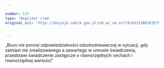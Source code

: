 ```yaml
---

number: 537
type: 'Register item'
original_uri: 'http://decyzje.uokik.gov.pl/nd_wz_um.nsf/0/A1313BD3E2E767C6C12572DD003295C5?OpenDocument'


---
```


„Biuro nie ponosi odpowiedzialności odszkodowawczej w sytuacji, gdy zamiast nie zrealizowanego a zawartego w umowie świadczenia, przedstawi świadczenie zastępcze o równorzędnych cechach i równorzędnej wartości”

